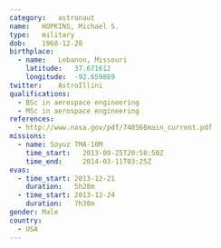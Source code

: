```yaml
---
category:	astronaut
name:	HOPKINS, Michael S.
type:	military
dob:	1968-12-28
birthplace:
  - name:	Lebanon, Missouri
    latitude:	37.671612
    longitude:	-92.659889
twitter:	AstroIllini
qualifications:
  - BSc in aerospace engineering
  - MSc in aerospace engineering
references:
  - http://www.nasa.gov/pdf/740566main_current.pdf
missions:
  - name: Soyuz TMA-10M
    time_start:   2013-09-25T20:58:50Z
    time_end:     2014-03-11T03:25Z
evas:
  - time_start: 2013-12-21
    duration:   5h28m
  - time_start: 2013-12-24
    duration:   7h30m
gender:	Male
country:
  - USA
---
```

